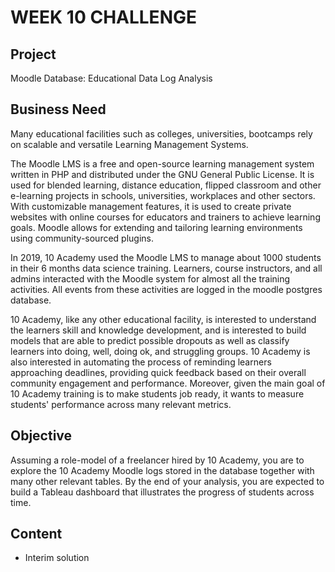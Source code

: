 # WEEK 10 CHALLENGE

## Project
Moodle Database: Educational Data Log Analysis

## Business Need
Many educational facilities such as colleges, universities, bootcamps rely on scalable and versatile Learning Management Systems. 


The Moodle LMS  is a free and open-source learning management system written in PHP and distributed under the GNU General Public License. 
It is used for blended learning, distance education, flipped classroom and other e-learning projects in schools, universities, workplaces and other sectors. 
With customizable management features, it is used to create private websites with online courses for educators and trainers to achieve learning goals. 
Moodle allows for extending and tailoring learning environments using community-sourced plugins.


In 2019, 10 Academy used the Moodle LMS to manage about 1000 students in their 6 months data science training. Learners, course instructors, 
and all admins interacted with the Moodle system for almost all the training activities. All events from these activities are 
logged in the moodle postgres database. 


10 Academy, like any other educational facility, is interested to understand the learners skill and knowledge development, 
and is interested to build models that are able to predict possible dropouts as well as classify learners into doing, well, 
doing ok, and struggling groups. 10 Academy is also interested in automating the process of reminding learners approaching 
deadlines, providing quick feedback based on their overall community engagement and performance. Moreover, given the main 
goal of 10 Academy training is to make students job ready, it wants to measure students' performance across many relevant metrics. 


## Objective
Assuming a role-model of a freelancer hired by 10 Academy, you are to explore the 10 Academy Moodle logs stored in 
the database together with many other relevant tables. By the end of your analysis, you are expected to build a Tableau 
dashboard that illustrates the progress of students across time.

## Content
* Interim solution
